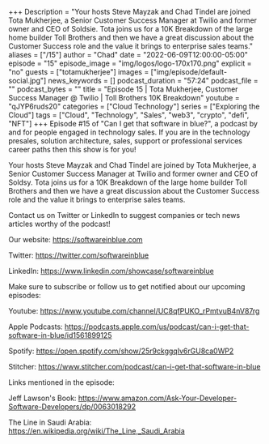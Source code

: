 +++
Description = "Your hosts Steve Mayzak and Chad Tindel are joined Tota Mukherjee, a Senior Customer Success Manager at Twilio and former owner and CEO of Soldsie. Tota joins us for a 10K Breakdown of the large home builder Toll Brothers and then we have a great discussion about the Customer Success role and the value it brings to enterprise sales teams."
aliases = ["/15"]
author = "Chad"
date = "2022-06-09T12:00:00-05:00"
episode = "15"
episode_image = "img/logos/logo-170x170.png"
explicit = "no"
guests = ["totamukherjee"]
images = ["img/episode/default-social.jpg"]
news_keywords = []
podcast_duration = "57:24"
podcast_file = ""
podcast_bytes = ""
title = "Episode 15 | Tota Mukherjee, Customer Success Manager @ Twilio | Toll Brothers 10K Breakdown"
youtube = "qJYP6ruds20"
categories = ["Cloud Technology"]
series = ["Exploring the Cloud"]
tags = ["Cloud", "Technology", "Sales", "web3", "crypto", "defi", "NFT"]
+++
Episode #15 of "Can I get that software in blue?", a podcast by and for people engaged in technology sales. If you are in the technology presales, solution architecture, sales, support or professional services career paths then this show is for you!

Your hosts Steve Mayzak and Chad Tindel are joined by Tota Mukherjee, a Senior Customer Success Manager at Twilio and former owner and CEO of Soldsy.  Tota joins us for a 10K Breakdown of the large home builder Toll Brothers and then we have a great discussion about the Customer Success role and the value it brings to enterprise sales teams.

Contact us on Twitter or LinkedIn to suggest companies or tech news articles worthy of the podcast!

Our website: https://softwareinblue.com

Twitter: https://twitter.com/softwareinblue

LinkedIn: https://www.linkedin.com/showcase/softwareinblue

Make sure to subscribe or follow us to get notified about our upcoming episodes:

Youtube: https://www.youtube.com/channel/UC8qfPUKO_rPmtvuB4nV87rg

Apple Podcasts: https://podcasts.apple.com/us/podcast/can-i-get-that-software-in-blue/id1561899125

Spotify: https://open.spotify.com/show/25r9ckggqIv6rGU8ca0WP2

Stitcher: https://www.stitcher.com/podcast/can-i-get-that-software-in-blue

Links mentioned in the episode:

Jeff Lawson's Book: https://www.amazon.com/Ask-Your-Developer-Software-Developers/dp/0063018292

The Line in Saudi Arabia: https://en.wikipedia.org/wiki/The_Line,_Saudi_Arabia
